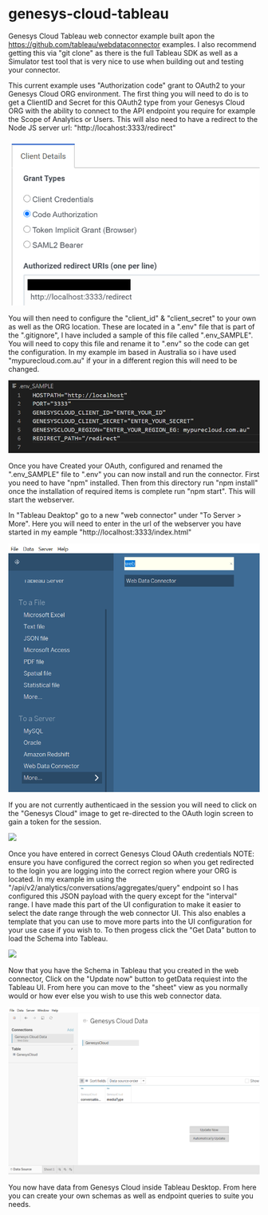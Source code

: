 # genesys-cloud-tableau
Genesys Cloud Tableau web connector example built apon the https://github.com/tableau/webdataconnector examples. I also recommend getting this via "git clone" as there is the full Tableau SDK as well as a Simulator test tool that is very nice to use when building out and testing your connector.

This current example uses "Authorization code" grant to OAuth2 to your Genesys Cloud ORG environment. The first thing you will need to do is to get a ClientID and Secret for this OAuth2 type from your Genesys Cloud ORG with the ability to connect to the API endpoint you require for example the Scope of Analytics or Users. This will also need to have a redirect to the Node JS server url: "http://locahost:3333/redirect"

![](/docs/images/screenShot1.png?raw=true)

You will then need to configure the "client_id" & "client_secret" to your own as well as the ORG location. These are located in a ".env" file that is part of the ".gitignore", I have included a sample of this file called ".env_SAMPLE". You will need to copy this file and rename it to ".env" so the code can get the configuration. In my example im based in Australia so i have used "mypurecloud.com.au" if your in a different region this will need to be changed.

![](/docs/images/screenShot2.png?raw=true)

Once you have Created your OAuth, configured and renamed the ".env_SAMPLE" file to ".env" you can now install and run the connector. First you need to have "npm" installed. Then from this directory run "npm install" once the installation of required items is complete run "npm start". This will start the webserver.

In "Tableau Deaktop" go to a new "web connector" under "To Server > More". Here you will need to enter in the url of the webserver you have started in my eample "http://localhost:3333/index.html"

![](/docs/images/screenShot3.png?raw=true)

If you are not currently authenticaed in the session you will need to click on the "Genesys Cloud" image to get re-directed to the OAuth login screen to gain a token for the session.

![](/docs/images/screenShots4.png?raw=true)

Once you have entered in correct Genesys Cloud OAuth credentials NOTE: ensure you have configured the correct region so when you get redirected to the login you are logging into the correct region where your ORG is located. In my example im using the "/api/v2/analytics/conversations/aggregates/query" endpoint so I has configured this JSON payload with the query except for the "interval" range. I have made this part of the UI configuration to make it easier to select the date range through the web connector UI. This also enables a template that you can use to move more parts into the UI configuration for your use case if you wish to. To then progess click the "Get Data" button to load the Schema into Tableau.

![](/docs/images/screenShots5.png?raw=true)

Now that you have the Schema in Tableau that you created in the web connector, Click on the "Update now" button to getData requiest into the Tableau UI. From here you can move to the "sheet" view as you normally would or how ever else you wish to use this web connector data.

![](/docs/images/screenShot6.png?raw=true)

You now have data from Genesys Cloud inside Tableau Desktop. From here you can create your own schemas as well as endpoint queries to suite you needs.